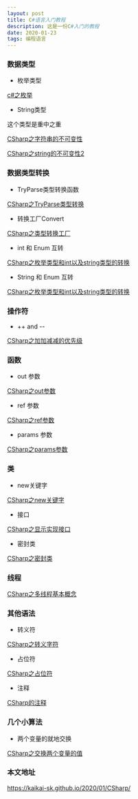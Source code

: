 ```yaml
---
layout: post
title: C#语言入门教程
description: 这是一份C#入门的教程
date: 2020-01-23
tags: 编程语言   
---
```


### 数据类型

* 枚举类型

[c#之枚举](https://kaikai-sk.github.io/blogs/mds/CSharp/CSharp之枚举)

* String类型

这个类型是重中之重

[CSharp之字符串的不可变性](https://kaikai-sk.github.io/blogs/mds/CSharp/CSharp之字符串的不可变性)

[CSharp之string的不可变性2](https://kaikai-sk.github.io/blogs/mds/CSharp/CSharp之string的不可变性2)


### 数据类型转换

* TryParse类型转换函数

[CSharp之TryParse类型转换](https://kaikai-sk.github.io/blogs/mds/CSharp/CSharp之TryParse类型转换)

* 转换工厂Convert

[CSharp之类型转换工厂](https://kaikai-sk.github.io/blogs/mds/CSharp/CSharp之类型转换工厂)


* int 和 Enum 互转

[CSharp之枚举类型和int以及string类型的转换](https://kaikai-sk.github.io/blogs/mds/CSharp/CSharp之枚举类型和int以及string类型的转换)

* String 和 Enum 互转

[CSharp之枚举类型和int以及string类型的转换](https://kaikai-sk.github.io/blogs/mds/CSharp/CSharp之枚举类型和int以及string类型的转换)

### 操作符

* ++ and --

[CSharp之加加减减的优先级](https://kaikai-sk.github.io/blogs/mds/CSharp/CSharp之加加减减的优先级)

### 函数

* out 参数

[CSharp之out参数](https://kaikai-sk.github.io/blogs/mds/CSharp/CSharp之out参数)

* ref 参数

[CSharp之ref参数](https://kaikai-sk.github.io/blogs/mds/CSharp/CSharp之ref参数)

* params 参数

[CSharp之params参数](https://kaikai-sk.github.io/blogs/mds/CSharp/CSharp之params参数)

### 类

* new关键字

[CSharp之new关键字](https://kaikai-sk.github.io/blogs/mds/CSharp/CSharp之new关键字)

* 接口

[CSharp之显示实现接口](https://kaikai-sk.github.io/blogs/mds/CSharp/CSharp之显示实现接口)

* 密封类

[CSharp之密封类](https://kaikai-sk.github.io/blogs/mds/CSharp/CSharp之密封类)

### 线程

[CSharp之多线程基本概念](https://kaikai-sk.github.io/blogs/mds/CSharp/CSharp之多线程基本概念)



### 其他语法

* 转义符

[CSharp之转义字符](https://kaikai-sk.github.io/blogs/mds/CSharp/CSharp之转义字符)


* 占位符

[CSharp之占位符](https://kaikai-sk.github.io/blogs/mds/CSharp/CSharp之占位符)

* 注释

[CSharp的注释](https://kaikai-sk.github.io/blogs/mds/CSharp/CSharp的注释)




### 几个小算法

* 两个变量的就地交换

[CSharp之交换两个变量的值](https://kaikai-sk.github.io/blogs/mds/CSharp/CSharp之交换两个变量的值)


### 本文地址

https://kaikai-sk.github.io/2020/01/CSharp/